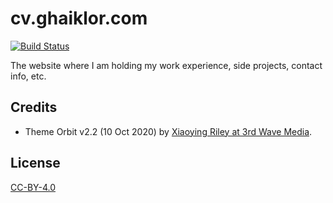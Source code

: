# cv.ghaiklor.com

[![Build Status](https://travis-ci.com/ghaiklor/cv.ghaiklor.com.svg?branch=master)](https://travis-ci.com/ghaiklor/cv.ghaiklor.com)

The website where I am holding my work experience, side projects, contact info, etc.

## Credits

- Theme Orbit v2.2 (10 Oct 2020) by [Xiaoying Riley at 3rd Wave Media](https://themes.3rdwavemedia.com).

## License

[CC-BY-4.0](./LICENSE)
